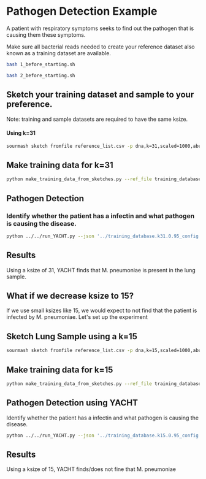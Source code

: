 # Pathogen Detection Example
A patient with respiratory symptoms seeks to find out the pathogen that is causing them these symptoms.

Make sure all bacterial reads needed to create your reference dataset also known as a training dataset are available.
```bash
bash 1_before_starting.sh
```
```bash
bash 2_before_starting.sh
```

## Sketch your training dataset and sample to your preference.
Note: training and sample datasets are required to have the same ksize.

#### Using k=31
```bash
sourmash sketch fromfile reference_list.csv -p dna,k=31,scaled=1000,abund -o training_database.k31.sig.zip
```
## Make training data for k=31
```bash
python make_training_data_from_sketches.py --ref_file training_database.k31.sig.zip --ksize 31 --num_threads 32 --ani_thresh 0.95 --prefix 'training_database.k31.0.95' --outdir ./
```

## Pathogen Detection

### Identify whether the patient has a infectin and what pathogen is causing the disease.
```bash
python ../../run_YACHT.py --json '../training_database.k31.0.95_config.json' --sample_file 'lung_sample.k31.sig.zip' --significance 0.99 --min_coverage 1 0.5 0.1 0.05 0.01 --outdir './'
```

## Results
Using a ksize of 31, YACHT finds that M. pneumoniae is present in the lung sample.

## What if we decrease ksize to 15?
If we use small ksizes like 15, we would expect to not find that the patient is infected by M. pneumoniae. Let's set up the experiment

## Sketch Lung Sample using a k=15
```bash
sourmash sketch fromfile reference_list.csv -p dna,k=15,scaled=1000,abund -o training_database.k15.sig.zip
```
## Make training data for k=15
```bash
python make_training_data_from_sketches.py --ref_file training_database.k15.sig.zip --ksize 15 --num_threads 32 --ani_thresh 0.95 --prefix 'training_database.k15.0.95' --outdir ./
```
## Pathogen Detection using YACHT
Identify whether the patient has a infectin and what pathogen is causing the disease.
```bash
python ../../run_YACHT.py --json '../training_database.k15.0.95_config.json' --sample_file 'lung_sample.k15.sig.zip' --significance 0.99 --min_coverage 1 0.5 0.1 0.05 0.01 --outdir './'
```
## Results
Using a ksize of 15, YACHT finds/does not fine that M. pneumoniae